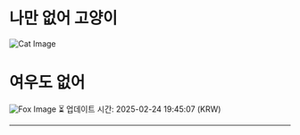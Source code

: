 
# 나만 없어 고양이

![Cat Image](https://cdn2.thecatapi.com/images/auv.gif)

# 여우도 없어
![Fox Image](https://randomfox.ca/images/3.jpg)
⏳ 업데이트 시간: 2025-02-24 19:45:07 (KRW)

---
